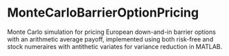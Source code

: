 # MonteCarloBarrierOptionPricing
Monte Carlo simulation for pricing European down-and-in barrier options with an arithmetic average payoff, implemented using both risk-free and stock numeraires with antithetic variates for variance reduction in MATLAB.
